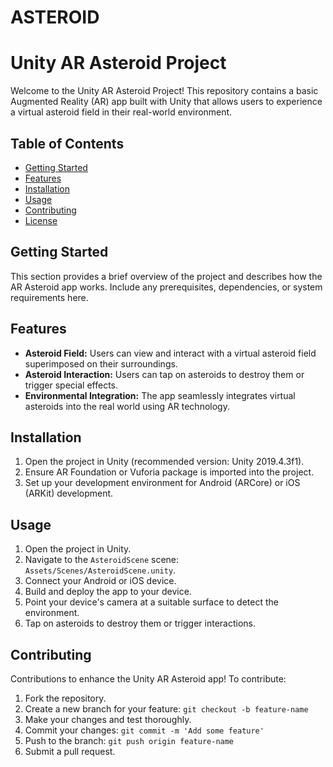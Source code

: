 # ASTEROID
# Unity AR Asteroid Project

Welcome to the Unity AR Asteroid Project! This repository contains a basic Augmented Reality (AR) app built with Unity that allows users to experience a virtual asteroid field in their real-world environment.

## Table of Contents

- [Getting Started](#getting-started)
- [Features](#features)
- [Installation](#installation)
- [Usage](#usage)
- [Contributing](#contributing)
- [License](#license)

## Getting Started

This section provides a brief overview of the project and describes how the AR Asteroid app works. Include any prerequisites, dependencies, or system requirements here.

## Features

- **Asteroid Field:** Users can view and interact with a virtual asteroid field superimposed on their surroundings.
- **Asteroid Interaction:** Users can tap on asteroids to destroy them or trigger special effects.
- **Environmental Integration:** The app seamlessly integrates virtual asteroids into the real world using AR technology.

## Installation

1. Open the project in Unity (recommended version: Unity 2019.4.3f1).
2. Ensure AR Foundation or Vuforia package is imported into the project.
3. Set up your development environment for Android (ARCore) or iOS (ARKit) development.

## Usage

1. Open the project in Unity.
2. Navigate to the `AsteroidScene` scene: `Assets/Scenes/AsteroidScene.unity`.
3. Connect your Android or iOS device.
4. Build and deploy the app to your device.
5. Point your device's camera at a suitable surface to detect the environment.
6. Tap on asteroids to destroy them or trigger interactions.

## Contributing

 Contributions to enhance the Unity AR Asteroid app! To contribute:

1. Fork the repository.
2. Create a new branch for your feature: `git checkout -b feature-name`
3. Make your changes and test thoroughly.
4. Commit your changes: `git commit -m 'Add some feature'`
5. Push to the branch: `git push origin feature-name`
6. Submit a pull request.
